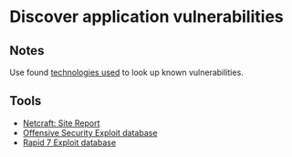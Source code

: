 # Discover application vulnerabilities

## Notes

Use found [technologies used](Gather-app-information.md) to look up known vulnerabilities. 

## Tools

* [Netcraft: Site Report](https://sitereport.netcraft.com/)
* [Offensive Security Exploit database](https://www.exploit-db.com/)
* [Rapid 7 Exploit database](https://www.rapid7.com/db/)